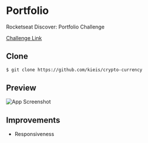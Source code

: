 # Portfolio

Rocketseat Discover: Portfolio Challenge

[Challenge Link](https://efficient-sloth-d85.notion.site/Desafio-Portfolio-1d3db21e654941f5872aece5fcc6bcc6)

## Clone

```bash
$ git clone https://github.com/kieis/crypto-currency
```

## Preview

![App Screenshot](https://i.imgur.com/RvIXYnr.png)


## Improvements

- Responsiveness
